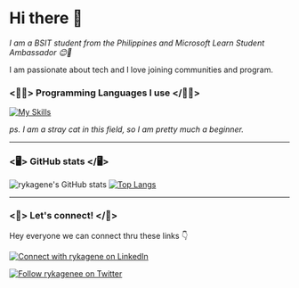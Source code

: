 # Hi there 👋

*I am a BSIT student from the Philippines and Microsoft Learn Student Ambassador 😊🤗*

I am passionate about tech and I love joining communities and program.


### <👩‍💻> Programming Languages I use </👩‍💻>

[![My Skills](https://skillicons.dev/icons?i=js,html,css,php,c,java,cpp,arduino)](https://skillicons.dev)

*ps. I am a stray cat in this field, so I am pretty much a beginner.* 


---
### <🖥️> GitHub stats </🖥️>

![rykagene's GitHub stats](https://github-readme-stats.vercel.app/api?username=rykagene&count_private=true&show_icons=true&theme=tokyonight) [![Top Langs](https://github-readme-stats.vercel.app/api/top-langs/?username=rykagene&hide_progress=true)](https://github.com/anuraghazra/github-readme-stats)

---
### <📨> Let's connect! </📨>

Hey everyone we can connect thru these links 👇 

[![Connect with rykagene on LinkedIn](https://img.shields.io/badge/LinkedIn-Connect-blue?logo=linkedin&style=social)](https://www.linkedin.com/in/rykagene/)

[![Follow rykagenee on Twitter](https://img.shields.io/twitter/follow/rykagenee.svg?label=Follow%20rykagenee%20on%20Twitter&style=social)](https://twitter.com/intent/follow?screen_name=rykagenee)

